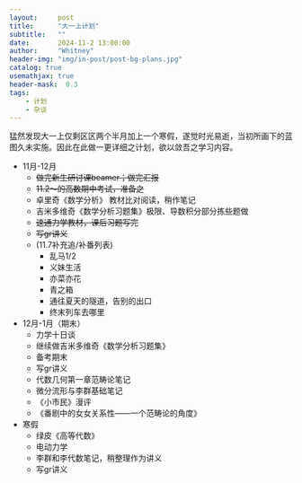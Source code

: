 ```yaml
---
layout:     post
title:      "大一上计划"
subtitle:   ""
date:       2024-11-2 13:00:00
author:     "Whitney"
header-img: "img/in-post/post-bg-plans.jpg"
catalog: true
usemathjax: true
header-mask:  0.3
tags:
    - 计划
    - 杂谈
---
```


猛然发现大一上仅剩区区两个半月加上一个寒假，遂觉时光易逝，当初所画下的蓝图久未实施。因此在此做一更详细之计划，欲以敛吾之学习内容。
- 11月-12月
    - ~~做完新生研讨课beamer；做完汇报~~
    - ~~11.2～的高数期中考试，准备之~~
    - 卓里奇《数学分析》 教材比对阅读，稍作笔记
    - 吉米多维奇《数学分析习题集》极限、导数积分部分拣些题做
    - ~~速通力学教材，课后习题写完~~
    - ~~写gr讲义~~
    - (11.7补充追/补番列表)
        - 乱马1/2
        - 义妹生活
        - 亦菜亦花
        - 青之箱
        - 通往夏天的隧道，告别的出口
        - 终末列车去哪里
- 12月-1月（期末）
    - 力学十日谈
    - 继续做吉米多维奇《数学分析习题集》
    - 备考期末
    - 写gr讲义
    - 代数几何第一章范畴论笔记
    - 微分流形与李群基础笔记
    - 《小市民》漫评
    - 《番剧中的女女关系性——一个范畴论的角度》
- 寒假
    - 绿皮《高等代数》
    - 电动力学
    - 李群和李代数笔记，稍整理作为讲义
    - 写gr讲义